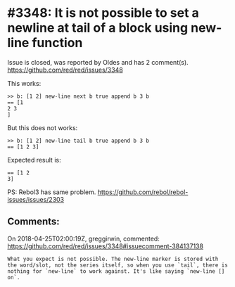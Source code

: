 
#3348: It is not possible to set a newline at tail of a block using new-line function
================================================================================
Issue is closed, was reported by Oldes and has 2 comment(s).
<https://github.com/red/red/issues/3348>

This works:
```
>> b: [1 2] new-line next b true append b 3 b 
== [1 
2 3 
] 
```
But this does not works:
```
>> b: [1 2] new-line tail b true append b 3 b 
== [1 2 3]
```
Expected result is:
```
== [1 2
3]
```

PS: Rebol3 has same problem. https://github.com/rebol/rebol-issues/issues/2303


Comments:
--------------------------------------------------------------------------------

On 2018-04-25T02:00:19Z, greggirwin, commented:
<https://github.com/red/red/issues/3348#issuecomment-384137138>

    What you expect is not possible. The new-line marker is stored with the word/slot, not the series itself, so when you use `tail`, there is nothing for `new-line` to work against. It's like saying `new-line [] on`.

